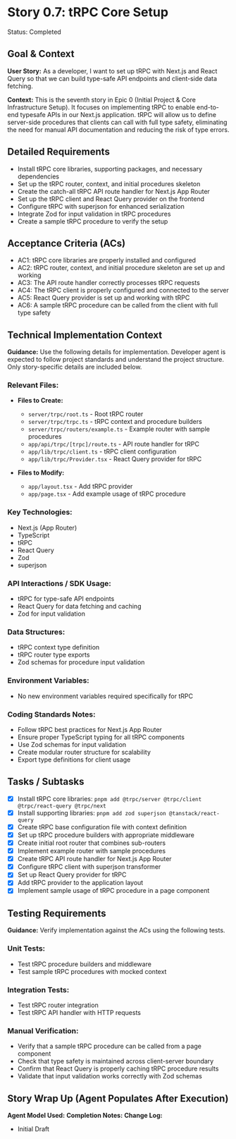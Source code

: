 <!-- filepath: c:\Users\rukun\Desktop\dashi\stories\story\story.0.7.md -->

# Story 0.7: tRPC Core Setup

Status: Completed

## Goal & Context

**User Story:** As a developer, I want to set up tRPC with Next.js and React Query so that we can build type-safe API endpoints and client-side data fetching.

**Context:** This is the seventh story in Epic 0 (Initial Project & Core Infrastructure Setup). It focuses on implementing tRPC to enable end-to-end typesafe APIs in our Next.js application. tRPC will allow us to define server-side procedures that clients can call with full type safety, eliminating the need for manual API documentation and reducing the risk of type errors.

## Detailed Requirements

- Install tRPC core libraries, supporting packages, and necessary dependencies
- Set up the tRPC router, context, and initial procedures skeleton
- Create the catch-all tRPC API route handler for Next.js App Router
- Set up the tRPC client and React Query provider on the frontend
- Configure tRPC with superjson for enhanced serialization
- Integrate Zod for input validation in tRPC procedures
- Create a sample tRPC procedure to verify the setup

## Acceptance Criteria (ACs)

- AC1: tRPC core libraries are properly installed and configured
- AC2: tRPC router, context, and initial procedure skeleton are set up and working
- AC3: The API route handler correctly processes tRPC requests
- AC4: The tRPC client is properly configured and connected to the server
- AC5: React Query provider is set up and working with tRPC
- AC6: A sample tRPC procedure can be called from the client with full type safety

## Technical Implementation Context

**Guidance:** Use the following details for implementation. Developer agent is expected to follow project standards and understand the project structure. Only story-specific details are included below.

### Relevant Files:

- **Files to Create:**

  - `server/trpc/root.ts` - Root tRPC router
  - `server/trpc/trpc.ts` - tRPC context and procedure builders
  - `server/trpc/routers/example.ts` - Example router with sample procedures
  - `app/api/trpc/[trpc]/route.ts` - API route handler for tRPC
  - `app/lib/trpc/client.ts` - tRPC client configuration
  - `app/lib/trpc/Provider.tsx` - React Query provider for tRPC

- **Files to Modify:**
  - `app/layout.tsx` - Add tRPC provider
  - `app/page.tsx` - Add example usage of tRPC procedure

### Key Technologies:

- Next.js (App Router)
- TypeScript
- tRPC
- React Query
- Zod
- superjson

### API Interactions / SDK Usage:

- tRPC for type-safe API endpoints
- React Query for data fetching and caching
- Zod for input validation

### Data Structures:

- tRPC context type definition
- tRPC router type exports
- Zod schemas for procedure input validation

### Environment Variables:

- No new environment variables required specifically for tRPC

### Coding Standards Notes:

- Follow tRPC best practices for Next.js App Router
- Ensure proper TypeScript typing for all tRPC components
- Use Zod schemas for input validation
- Create modular router structure for scalability
- Export type definitions for client usage

## Tasks / Subtasks

- [x] Install tRPC core libraries: `pnpm add @trpc/server @trpc/client @trpc/react-query @trpc/next`
- [x] Install supporting libraries: `pnpm add zod superjson @tanstack/react-query`
- [x] Create tRPC base configuration file with context definition
- [x] Set up tRPC procedure builders with appropriate middleware
- [x] Create initial root router that combines sub-routers
- [x] Implement example router with sample procedures
- [x] Create tRPC API route handler for Next.js App Router
- [x] Configure tRPC client with superjson transformer
- [x] Set up React Query provider for tRPC
- [x] Add tRPC provider to the application layout
- [x] Implement sample usage of tRPC procedure in a page component

## Testing Requirements

**Guidance:** Verify implementation against the ACs using the following tests.

### Unit Tests:

- Test tRPC procedure builders and middleware
- Test sample tRPC procedures with mocked context

### Integration Tests:

- Test tRPC router integration
- Test tRPC API handler with HTTP requests

### Manual Verification:

- Verify that a sample tRPC procedure can be called from a page component
- Check that type safety is maintained across client-server boundary
- Confirm that React Query is properly caching tRPC procedure results
- Validate that input validation works correctly with Zod schemas

## Story Wrap Up (Agent Populates After Execution)

**Agent Model Used:**
**Completion Notes:**
**Change Log:**

- Initial Draft
